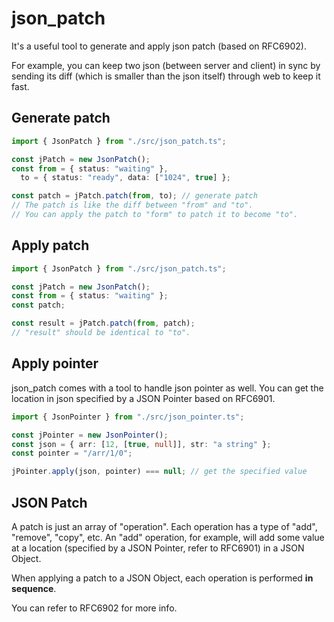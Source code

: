 # json_patch

It's a useful tool to generate and apply json patch (based on RFC6902).

For example, you can keep two json (between server and client) in sync by
sending its diff (which is smaller than the json itself) through web to keep it
fast.

## Generate patch

```typescript
import { JsonPatch } from "./src/json_patch.ts";

const jPatch = new JsonPatch();
const from = { status: "waiting" },
  to = { status: "ready", data: ["1024", true] };

const patch = jPatch.patch(from, to); // generate patch
// The patch is like the diff between "from" and "to".
// You can apply the patch to "form" to patch it to become "to".
```

## Apply patch

```typescript
import { JsonPatch } from "./src/json_patch.ts";

const jPatch = new JsonPatch();
const from = { status: "waiting" };
const patch;

const result = jPatch.patch(from, patch);
// "result" should be identical to "to".
```

## Apply pointer

json_patch comes with a tool to handle json pointer as well. You can get the
location in json specified by a JSON Pointer based on RFC6901.

```typescript
import { JsonPointer } from "./src/json_pointer.ts";

const jPointer = new JsonPointer();
const json = { arr: [12, [true, null]], str: "a string" };
const pointer = "/arr/1/0";

jPointer.apply(json, pointer) === null; // get the specified value
```

## JSON Patch

A patch is just an array of "operation". Each operation has a type of "add",
"remove", "copy", etc. An "add" operation, for example, will add some value at a
location (specified by a JSON Pointer, refer to RFC6901) in a JSON Object.

When applying a patch to a JSON Object, each operation is performed **in
sequence**.

You can refer to RFC6902 for more info.
